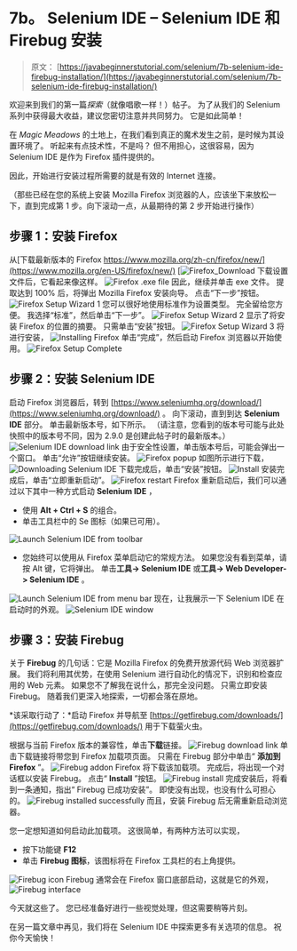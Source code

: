 # 7b。 Selenium IDE – Selenium IDE 和 Firebug 安装

> 原文： [https://javabeginnerstutorial.com/selenium/7b-selenium-ide-firebug-installation/](https://javabeginnerstutorial.com/selenium/7b-selenium-ide-firebug-installation/)

欢迎来到我们的第一篇*探索*（就像唱歌一样！）帖子。 为了从我们的 Selenium 系列中获得最大收益，建议您密切注意并共同努力。 它是如此简单！

在 *Magic Meadows* 的土地上，在我们看到真正的魔术发生之前，是时候为其设置环境了。 听起来有点技术性，不是吗？ 但不用担心，这很容易，因为 Selenium IDE 是作为 Firefox 插件提供的。

因此，开始进行安装过程所需要的就是有效的 Internet 连接。

（那些已经在您的系统上安装 Mozilla Firefox 浏览器的人，应该坐下来放松一下，直到完成第 1 步。向下滚动一点，从最期待的第 2 步开始进行操作）

## 步骤 1：安装 Firefox

从[下载最新版本的 Firefox https://www.mozilla.org/zh-cn/firefox/new/](https://www.mozilla.org/en-US/firefox/new/)
[![Firefox_Download](img/02bd3a668c1d9c0d492b54ad13fd2d3f.png) [](https://javabeginnerstutorial.com/wp-content/uploads/2016/08/Download-Firefox.jpg) 
下载设置文件后，它看起来像这样。
![Firefox .exe file](img/914298339f17ebc56235411b9a2315e1.png)
因此，继续并单击 exe 文件。 提取达到 100% 后，将弹出 Mozilla Firefox 安装向导。 点击“下一步”按钮。
![Firefox Setup Wizard 1](img/e632b3b7f694e709b33bf13c183582d5.png)
您可以很好地使用标准作为设置类型。 完全留给您方便。 我选择“标准”，然后单击“下一步”。
![Firefox Setup Wizard 2](img/3d3159103f060a91c2039d00e300f47c.png)
显示了将安装 Firefox 的位置的摘要。 只需单击“安装”按钮。
![Firefox Setup Wizard 3](img/f982a200cd5e54b284b967feddde2785.png)
将进行安装，
![Installing Firefox](img/de3bdeb47e4ae122b90a3d8614ad9596.png)
单击“完成”，然后启动 Firefox 浏览器以开始使用。
![Firefox Setup Complete](img/c15aceef3a1fd2ce3274c69021a7576e.png)

## 步骤 2：安装 Selenium IDE

启动 Firefox 浏览器后，转到 [https://www.seleniumhq.org/download/](https://www.seleniumhq.org/download/) 。 向下滚动，直到到达 **Selenium IDE** 部分。 单击最新版本号，如下所示。 （请注意，您看到的版本号可能与此处快照中的版本号不同，因为 2.9.0 是创建此帖子时的最新版本。）
![Selenium IDE download link](img/d605cdb13489decde91ee24f8344f8d2.png)
由于安全性设置，单击版本号后，可能会弹出一个窗口。 单击“允许”按钮继续安装。
![Firefox popup](img/b78749d97570c911168b97a4691e2e19.png)
如图所示进行下载，
![Downloading Selenium IDE](img/17b8811e045e5301bec03b0eeab7c46f.png)
下载完成后，单击“安装”按钮。
![Install](img/6d2a77e9e493785572bd0bacb91a313c.png)
安装完成后，单击“立即重新启动”。
![Firefox restart](img/f0c645be21e2391078570196818d04b3.png)
Firefox 重新启动后，我们可以通过以下其中一种方式启动 **Selenium IDE** ，

*   使用 **Alt + Ctrl + S** 的组合。
*   单击工具栏中的 Se 图标（如果已可用）。

![Launch Selenium IDE from toolbar](img/5a393209bd94853a3512b68abf604f12.png)

*   您始终可以使用从 Firefox 菜单启动它的常规方法。 如果您没有看到菜单，请按 Alt 键，它将弹出。 单击**工具-> Selenium IDE** 或**工具-> Web Developer-> Selenium IDE** 。

![Launch Selenium IDE from menu bar](img/0abfa248b9d95713feeb2ceefacc9f2a.png)
现在，让我展示一下 Selenium IDE 在启动时的外观。
![Selenium IDE window](img/cad46546764238b41c604fafc57cb5bd.png)

## 步骤 3：安装 Firebug

关于 **Firebug** 的几句话：它是 Mozilla Firefox 的免费开放源代码 Web 浏览器扩展。 我们将利用其优势，在使用 Selenium 进行自动化的情况下，识别和检查应用的 Web 元素。 如果您不了解我在说什么，那完全没问题。 只需立即安装 Firebug。 随着我们更深入地探索，一切都会落在原地。

*该采取行动了：*启动 Firefox 并导航至 [https://getfirebug.com/downloads/](https://getfirebug.com/downloads/) 用于下载萤火虫。

根据与当前 Firefox 版本的兼容性，单击**下载**链接。
![Firebug download link](img/c4e421fb7838d6e3632b572041c4fd0a.png)
单击下载链接将带您到 Firefox 加载项页面。 只需在 Firebug 部分中单击“ **添加到 Firefox** ”。
![Firebug addon](img/b9ecb01bb460fb4bdff680d998185621.png)
Firefox 将下载该加载项。 完成后，将出现一个对话框以安装 Firebug。 点击“ **Install** ”按钮。
![Firebug install](img/e8dac3778c53038939a2d8a8670ec959.png)
完成安装后，将看到一条通知，指出“ Firebug 已成功安装”。 即使没有出现，也没有什么可担心的。
![Firebug installed successfully](img/8c369137d2d02e475ac7ab671de5c65a.png)
而且，安装 Firebug 后无需重新启动浏览器。

您一定想知道如何启动此加载项。 这很简单，有两种方法可以实现，

*   按下功能键 **F12**
*   单击 **Firebug 图标**，该图标将在 Firefox 工具栏的右上角提供。

![Firebug icon](img/56fc5ea040656d3d4bf96d347c74f353.png)
Firebug 通常会在 Firefox 窗口底部启动，这就是它的外观，
![Firebug interface](img/bfbeb2d30beaf42b4e2e9a211c48121a.png)

今天就这些了。 您已经准备好进行一些视觉处理，但这需要稍等片刻。

在另一篇文章中再见，我们将在 Selenium IDE 中探索更多有关选项的信息。 祝你今天愉快！

